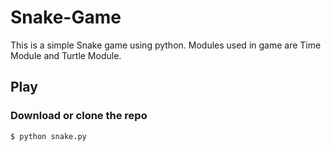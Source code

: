 # Snake-Game
This is a simple Snake game using python.
Modules used in game are Time Module and Turtle Module.

## Play

### Download or clone the repo

```
$ python snake.py

```

